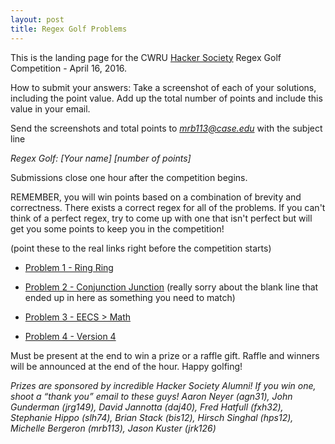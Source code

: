 ```yaml
---
layout: post
title: Regex Golf Problems
---
```


This is the landing page for the CWRU [Hacker Society](http://hacsoc.org/) Regex Golf Competition - April 16, 2016.

How to submit your answers: Take a screenshot of each of your solutions, including the point value. Add up the total number of points and include this value in your email. 

Send the screenshots and total points to *mrb113@case.edu* with the subject line 

*Regex Golf: [Your name] [number of points]*

Submissions close one hour after the competition begins.

REMEMBER, you will win points based on a combination of brevity and correctness. There exists a correct regex for all of the problems. If you can't think of a perfect regex, try to come up with one that isn't perfect but will get you some points to keep you in the competition!

(point these to the real links right before the competition starts)

- [Problem 1 - Ring Ring](https://msdn.microsoft.com/en-us/library/windows/hardware/ff562234(v=vs.85).aspx)

- [Problem 2 - Conjunction Junction](https://msdn.microsoft.com/en-us/library/windows/hardware/ff562234(v=vs.85).aspx) (really sorry about the blank line that ended up in here as something you need to match)

- [Problem 3 - EECS > Math](https://msdn.microsoft.com/en-us/library/windows/hardware/ff562234(v=vs.85).aspx)

- [Problem 4 - Version 4](https://msdn.microsoft.com/en-us/library/windows/hardware/ff562234(v=vs.85).aspx)

Must be present at the end to win a prize or a raffle gift. Raffle and winners will be announced at the end of the hour.
Happy golfing!


*Prizes are sponsored by incredible Hacker Society Alumni! If you win one, shoot a “thank you” email to these guys! Aaron Neyer (agn31), John Gunderman (jrg149), David Jannotta (daj40), Fred Hatfull (fxh32), Stephanie Hippo (slh74), Brian Stack (bis12), Hirsch Singhal (hps12), Michelle Bergeron (mrb113), Jason Kuster (jrk126)*
